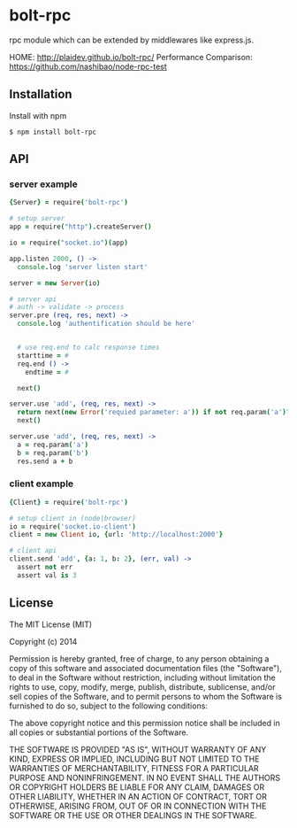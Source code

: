 # bolt-rpc

rpc module which can be extended by middlewares like express.js.

HOME: http://plaidev.github.io/bolt-rpc/
Performance Comparison: https://github.com/nashibao/node-rpc-test

## Installation

  Install with npm

    $ npm install bolt-rpc

## API

### server example

```coffeescript
{Server} = require('bolt-rpc')

# setup server
app = require("http").createServer()

io = require("socket.io")(app)

app.listen 2000, () ->
  console.log 'server listen start'

server = new Server(io)

# server api
# auth -> validate -> process
server.pre (req, res, next) ->
  console.log 'authentification should be here'


  # use req.end to calc response times
  starttime = #
  req.end () ->
    endtime = #

  next()

server.use 'add', (req, res, next) ->
  return next(new Error('requied parameter: a')) if not req.param('a')?
  next()

server.use 'add', (req, res, next) ->
  a = req.param('a')
  b = req.param('b')
  res.send a + b

```

### client example

```coffeescript
{Client} = require('bolt-rpc')

# setup client in (node|browser)
io = require('socket.io-client')
client = new Client io, {url: 'http://localhost:2000'}

# client api
client.send 'add', {a: 1, b: 2}, (err, val) ->
  assert not err
  assert val is 3

```


## License

  The MIT License (MIT)

  Copyright (c) 2014 <copyright holders>

  Permission is hereby granted, free of charge, to any person obtaining a copy
  of this software and associated documentation files (the "Software"), to deal
  in the Software without restriction, including without limitation the rights
  to use, copy, modify, merge, publish, distribute, sublicense, and/or sell
  copies of the Software, and to permit persons to whom the Software is
  furnished to do so, subject to the following conditions:

  The above copyright notice and this permission notice shall be included in
  all copies or substantial portions of the Software.

  THE SOFTWARE IS PROVIDED "AS IS", WITHOUT WARRANTY OF ANY KIND, EXPRESS OR
  IMPLIED, INCLUDING BUT NOT LIMITED TO THE WARRANTIES OF MERCHANTABILITY,
  FITNESS FOR A PARTICULAR PURPOSE AND NONINFRINGEMENT. IN NO EVENT SHALL THE
  AUTHORS OR COPYRIGHT HOLDERS BE LIABLE FOR ANY CLAIM, DAMAGES OR OTHER
  LIABILITY, WHETHER IN AN ACTION OF CONTRACT, TORT OR OTHERWISE, ARISING FROM,
  OUT OF OR IN CONNECTION WITH THE SOFTWARE OR THE USE OR OTHER DEALINGS IN
  THE SOFTWARE.